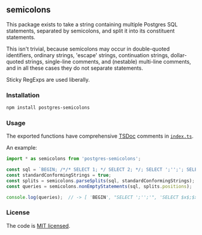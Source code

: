 ## semicolons

This package exists to take a string containing multiple Postgres SQL statements, separated by semicolons, and split it into its constituent statements.

This isn't trivial, because semicolons may occur in double-quoted identifiers, ordinary strings, 'escape' strings, continuation strings, dollar-quoted strings, single-line comments, and (nestable) multi-line comments, and in all these cases they do not separate statements.

Sticky RegExps are used liberally.

### Installation

```sh
npm install postgres-semicolons
```

### Usage

The exported functions have comprehensive [TSDoc](https://tsdoc.org/) comments in [`index.ts`](index.ts).

An example:

```javascript
import * as semicolons from 'postgres-semicolons';

const sql = `BEGIN; /*/* SELECT 1; */ SELECT 2; */; SELECT ';'';'; SELECT $x$;$x$; -- COMMIT;`;
const standardConformingStrings = true; 
const splits = semicolons.parseSplits(sql, standardConformingStrings);
const queries = semicolons.nonEmptyStatements(sql, splits.positions);

console.log(queries);  // -> [ 'BEGIN', "SELECT ';'';'", 'SELECT $x$;$x$' ]
```

### License

The code is [MIT licensed](LICENSE).
